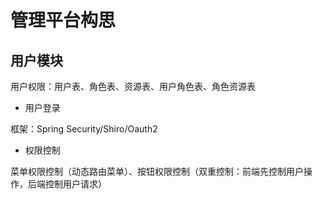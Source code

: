 # 管理平台构思

## 用户模块

用户权限：用户表、角色表、资源表、用户角色表、角色资源表

* 用户登录

框架：Spring Security/Shiro/Oauth2

* 权限控制

菜单权限控制（动态路由菜单）、按钮权限控制（双重控制：前端先控制用户操作，后端控制用户请求）
